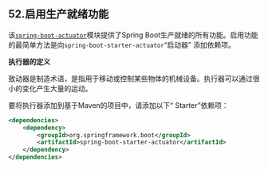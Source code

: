 ## 52.启用生产就绪功能

该[`spring-boot-actuator`](https://github.com/spring-projects/spring-boot/tree/v2.1.9.RELEASE/spring-boot-project/spring-boot-actuator)模块提供了Spring Boot生产就绪的所有功能。启用功能的最简单方法是向`spring-boot-starter-actuator`“启动器” 添加依赖项。

**执行器的定义**

致动器是制造术语，是指用于移动或控制某些物体的机械设备。执行器可以通过很小的变化产生大量的运动。

要将执行器添加到基于Maven的项目中，请添加以下“ Starter”依赖项：

```xml
<dependencies>
	<dependency>
		<groupId>org.springframework.boot</groupId>
		<artifactId>spring-boot-starter-actuator</artifactId>
	</dependency>
</dependencies>
```